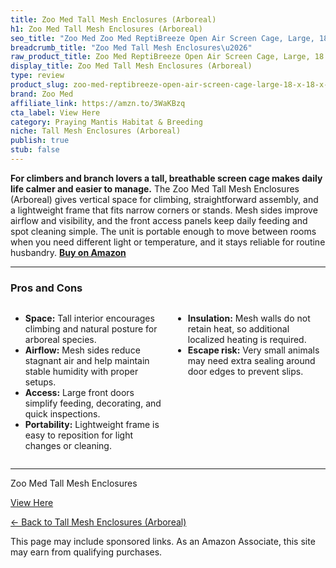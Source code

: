 ```yaml
---
title: Zoo Med Tall Mesh Enclosures (Arboreal)
h1: Zoo Med Tall Mesh Enclosures (Arboreal)
seo_title: "Zoo Med Zoo Med ReptiBreeze Open Air Screen Cage, Large, 18\u2026"
breadcrumb_title: "Zoo Med Tall Mesh Enclosures\u2026"
raw_product_title: Zoo Med ReptiBreeze Open Air Screen Cage, Large, 18 x 18 x 36-Inches
display_title: Zoo Med Tall Mesh Enclosures (Arboreal)
type: review
product_slug: zoo-med-reptibreeze-open-air-screen-cage-large-18-x-18-x-36-inches
brand: Zoo Med
affiliate_link: https://amzn.to/3WaKBzq
cta_label: View Here
category: Praying Mantis Habitat & Breeding
niche: Tall Mesh Enclosures (Arboreal)
publish: true
stub: false
---
```


<div id="intro" class="full-width">
  <p><strong>For climbers and branch lovers a tall, breathable screen cage makes daily life calmer and easier to manage.</strong> The Zoo Med Tall Mesh Enclosures (Arboreal) gives vertical space for climbing, straightforward assembly, and a lightweight frame that fits narrow corners or stands. Mesh sides improve airflow and visibility, and the front access panels keep daily feeding and spot cleaning simple. The unit is portable enough to move between rooms when you need different light or temperature, and it stays reliable for routine husbandry. <a href="https://amzn.to/3WaKBzq" rel="nofollow sponsored noopener" target="_blank"><strong>Buy on Amazon</strong></a></p>
</div>

<hr />
<h3 id="pros-cons">Pros and Cons</h3>
<div class="pc-grid" style="display:grid;grid-template-columns:1fr 1fr;gap:16px;">
  <ul>
    <li><strong>Space:</strong> Tall interior encourages climbing and natural posture for arboreal species.</li>
    <li><strong>Airflow:</strong> Mesh sides reduce stagnant air and help maintain stable humidity with proper setups.</li>
    <li><strong>Access:</strong> Large front doors simplify feeding, decorating, and quick inspections.</li>
    <li><strong>Portability:</strong> Lightweight frame is easy to reposition for light changes or cleaning.</li>
  </ul>
  <ul>
    <li><strong>Insulation:</strong> Mesh walls do not retain heat, so additional localized heating is required.</li>
    <li><strong>Escape risk:</strong> Very small animals may need extra sealing around door edges to prevent slips.</li>
  </ul>
</div>
<hr />

<div class="full-width">
  <p>Zoo Med Tall Mesh Enclosures
<p><a class="btn" href="https://amzn.to/3WaKBzq" target="_blank" rel="nofollow sponsored noopener">View Here</a></p>
<p><a href="/roundups/praying-mantis-habitat-breeding/tall-mesh-enclosures-arboreal-/">← Back to Tall Mesh Enclosures (Arboreal)</a></p>
<aside class="disclosure">This page may include sponsored links. As an Amazon Associate, this site may earn from qualifying purchases.</aside>
